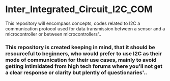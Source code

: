 # Inter_Integrated_Circuit_I2C_COM
This repository will encompass concepts, codes related to I2C a communication protocol used for data transmission between a sensor and a microcontroller or between microcontrollers'..


### This repository is created keeping in mind, that it should be resourceful to beginners, who would prefer to use I2C as their mode of communication for their use cases, mainly to avoid getting intimidated from high tech forums where you'll not get a clear response or clarity but plently of questionaries'..
